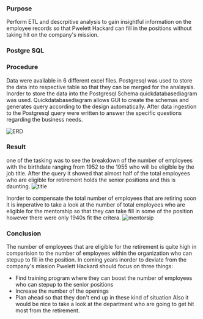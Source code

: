 
### Purpose
Perform ETL and descrpitive analysis to gain insightful information on the employee records so that Pwelett Hackard can fill in the positions without taking hit on the company's mission.


### Postgre SQL

### Procedure
Data were available in 6 different excel files. Postgresql was used to store the data into respective table so that they can be merged for the analaysis. Inorder to store the data into the Postgresql Schema quickdatabasediagram was used. Quickdatabasediagram allows GUI to create the schemas and generates query according to the design automatically. After data ingestion to the Postgresql query were written to answer the specific questions regarding the business needs. 

![ERD](https://user-images.githubusercontent.com/93223274/145899659-11d8a59f-8fa8-4986-aa6f-ca4638138ed1.PNG)


### Result
one of the tasking was to see the breakdown of the number of employees with the birthdate ranging from 1952 to the 1955 who will be eligible by the job title. After the query it showed that almost half of the total employees who are eligible for retirement holds the senior positions and this is daunting. 
![title](https://user-images.githubusercontent.com/93223274/145900806-9e54d09e-b044-47c2-9760-31f97586dbcd.PNG)

Inorder to compensate the total number of employees that are retiring soon it is imperative to take a look at the number of total employees who are eligible for the mentorship so that they can take fill in some of the position however there were only 1940s fit the critera. 
![mentorsip](https://user-images.githubusercontent.com/93223274/145901975-751938aa-4105-47fc-b132-341f66e0b186.PNG)

### Conclusion
The number of employees that are eligible for the retirement is quite high in comparision to the number of employees within the organization who can stepup to fill in the position. In coming years inorder to deviate from the company's mission Pwelett Hackard should focus on three things:
- Find training program where they can boost the number of employees who can stepup to the senior positions
- Increase the number of the openings
- Plan ahead so that they don't end up in these kind of situation
Also it would be nice to take a look at the department who are going to get hit most from the retirement. 
